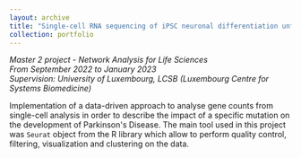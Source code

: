 ```yaml
---
layout: archive
title: "Single-cell RNA sequencing of iPSC neuronal differentiation unfolds the effects of PINK1 mutation in Parkinson's Disease"
collection: portfolio
---
```


_Master 2 project - Network Analysis for Life Sciences_  
_From September 2022 to January 2023_  
_Supervision: University of Luxembourg, LCSB (Luxembourg Centre for Systems Biomedicine)_

Implementation of a data-driven approach to analyse gene counts from single-cell analysis in order to describe the impact of a specific mutation on the development of Parkinson's Disease. The main tool used in this project was `Seurat` object from the R library which allow to perform quality control, filtering, visualization and clustering on the data.
